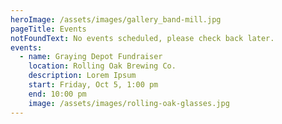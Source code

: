```yaml
---
heroImage: /assets/images/gallery_band-mill.jpg
pageTitle: Events
notFoundText: No events scheduled, please check back later.
events:
  - name: Graying Depot Fundraiser
    location: Rolling Oak Brewing Co.
    description: Lorem Ipsum
    start: Friday, Oct 5, 1:00 pm
    end: 10:00 pm
    image: /assets/images/rolling-oak-glasses.jpg
---
```

